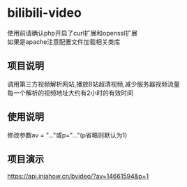 # bilibili-video

使用前请确认php开启了curl扩展和openssl扩展
<br>如果是apache注意配置文件加载相关类库

## 项目说明
调用第三方视频解析网站,播放B站超清视频,减少服务器视频流量
<br>每一个解析的视频地址大约有2小时的有效时间

## 使用说明
修改参数av = "..."或p="..."(p省略则默认为1)

## 项目演示
https://api.injahow.cn/bvideo/?av=14661594&p=1
